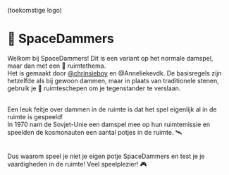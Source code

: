 (toekomstige logo)

# 👾 SpaceDammers

Welkom bij SpaceDammers! Dit is een variant op het normale damspel, maar dan met een 🚀 ruimtethema. <br/>
Het is gemaakt door <a href='https://github.com/chrinsieboy'>@chrinsieboy</a> en @Anneliekevdk. De basisregels zijn hetzelfde als bij gewoon dammen, maar in plaats van traditionele stenen, gebruik je 🚀 ruimteschepen om je tegenstander te verslaan. <br /><br />

Een leuk feitje over dammen in de ruimte is dat het spel eigenlijk al in de ruimte is gespeeld! <br />
In 1970 nam de Sovjet-Unie een damspel mee op hun ruimtemissie en speelden de kosmonauten een aantal potjes in de ruimte. 🛰️ <br /><br />

Dus waarom speel je niet je eigen potje SpaceDammers en test je je vaardigheden in de ruimte! Veel speelplezier! 🎮
